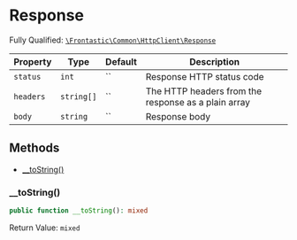 #  Response

Fully Qualified: [`\Frontastic\Common\HttpClient\Response`](../../../src/php/HttpClient/Response.php)



Property|Type|Default|Description
--------|----|-------|-----------
`status`|`int`|``|Response HTTP status code
`headers`|`string[]`|``|The HTTP headers from the response as a plain array
`body`|`string`|``|Response body

## Methods

* [__toString()](#tostring)


### __toString()


```php
public function __toString(): mixed
```







Return Value: `mixed`

